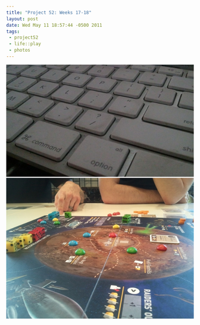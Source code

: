 ```yaml
--- 
title: "Project 52: Weeks 17-18"
layout: post
date: Wed May 11 18:57:44 -0500 2011
tags:
 - project52
 - life::play
 - photos
---
```

<a rel="photo" href="/images/project52/17-keyboard.jpg">
<img title="Week 17: Keyboard" src="/images/project52/17-keyboard-postsize.jpg" />
</a>
<a rel="photo" href="/images/project52/18-gaming.jpg">
<img title="Week 18: Gaming" src="/images/project52/18-gaming-postsize.jpg" />
</a>
